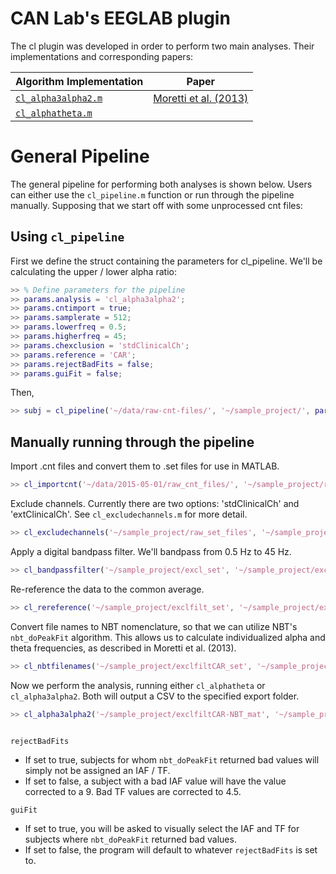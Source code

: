 # CAN Lab's EEGLAB plugin
The cl plugin was developed in order to perform two main analyses. Their implementations and corresponding papers:

| Algorithm Implementation | Paper |
| -------------------------|-------|
| [`cl_alpha3alpha2.m`](https://github.com/canlabluc/EEGLAB/blob/master/plugins/canlab1.0/cl_alpha3alpha2.m) | [Moretti et al. (2013)](https://github.com/canlabluc/EEGLAB/blob/master/plugins/canlab1.0/cl_alphatheta.m) | [Schmidt et al. (2013)](http://www.frontiersin.org/Journal/DownloadFile.ashx?pdf=1&FileId=34165&articleId=65285&ContentTypeId=21&FileName=fnagi-05-00063.pdf&Version=1) |
| [`cl_alphatheta.m`](https://www.researchgate.net/profile/Antonio_Nardi/publication/257839823_Index_of_AlphaTheta_Ratio_of_the_Electroencephalogram_A_New_Marker_for_Alzheimers_Disease/links/004635314bb865df72000000.pdf) |

# General Pipeline
The general pipeline for performing both analyses is shown below. Users can either use the `cl_pipeline.m` function or run through the pipeline manually. Supposing that we start off with some unprocessed cnt files:

## Using `cl_pipeline`
First we define the struct containing the parameters for cl_pipeline. We'll be calculating the upper / lower alpha ratio:
```matlab
>> % Define parameters for the pipeline
>> params.analysis = 'cl_alpha3alpha2';
>> params.cntimport = true;
>> params.samplerate = 512;
>> params.lowerfreq = 0.5;
>> params.higherfreq = 45;
>> params.chexclusion = 'stdClinicalCh';
>> params.reference = 'CAR';
>> params.rejectBadFits = false;
>> params.guiFit = false;
```

Then,
```matlab
>> subj = cl_pipeline('~/data/raw-cnt-files/', '~/sample_project/', params)
```

## Manually running through the pipeline
Import .cnt files and convert them to .set files for use in MATLAB.
```matlab
>> cl_importcnt('~/data/2015-05-01/raw_cnt_files/', '~/sample_project/raw_set_files/')
```

Exclude channels. Currently there are two options: 'stdClinicalCh' and 'extClinicalCh'. See `cl_excludechannels.m` for more detail.
```matlab
>> cl_excludechannels('~/sample_project/raw_set_files', '~/sample_project/excl_set/', 'stdClinicalCh')
```

Apply a digital bandpass filter. We'll bandpass from 0.5 Hz to 45 Hz.
```matlab
>> cl_bandpassfilter('~/sample_project/excl_set', '~/sample_project/exclfilt_set', 0.5, 45)
```

Re-reference the data to the common average.
```matlab
>> cl_rereference('~/sample_project/exclfilt_set', '~/sample_project/exclfiltCAR_set', 'CAR')
```

Convert file names to NBT nomenclature, so that we can utilize NBT's `nbt_doPeakFit` algorithm. This allows us to calculate individualized alpha and theta frequencies, as described in Moretti et al. (2013).
```matlab
>> cl_nbtfilenames('~/sample_project/exclfiltCAR_set', '~/sample_project/exclfiltCAR-NBT_mat')
```

Now we perform the analysis, running either `cl_alphatheta` or `cl_alpha3alpha2`. Both will output a CSV to the specified export folder.
```matlab
>> cl_alpha3alpha2('~/sample_project/exclfiltCAR-NBT_mat', '~/sample_project/results/', rejectBadFits=false,...
                                                                                        guiFit=false)
```

`rejectBadFits`
  - If set to true, subjects for whom `nbt_doPeakFit` returned bad values will simply not be assigned an IAF / TF.
  - If set to false, a subject with a bad IAF value will have the value corrected to a 9. Bad TF values are corrected to 4.5.

`guiFit`
  - If set to true, you will be asked to visually select the IAF and TF for subjects where `nbt_doPeakFit` returned bad values.
  - If set to false, the program will default to whatever `rejectBadFits` is set to.
